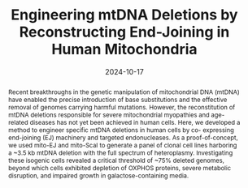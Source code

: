 ---
title: "Engineering mtDNA Deletions by Reconstructing End-Joining in Human Mitochondria"
collection: publications
category: manuscripts
permalink:
excerpt:
date: 2024-10-17
venue:
slidesurl:
paperurl: 'https://pubmed.ncbi.nlm.nih.gov/39463974/'
citation:
abstract: 'Recent breakthroughs in the genetic manipulation of mitochondrial DNA (mtDNA) have enabled
the precise introduction of base substitutions and the effective removal of genomes carrying
harmful mutations. However, the reconstitution of mtDNA deletions responsible for severe
mitochondrial myopathies and age-related diseases has not yet been achieved in human cells.
Here, we developed a method to engineer specific mtDNA deletions in human cells by co-
expressing end-joining (EJ) machinery and targeted endonucleases. As a proof-of-concept, we
used mito-EJ and mito-ScaI to generate a panel of clonal cell lines harboring a ~3.5 kb mtDNA
deletion with the full spectrum of heteroplasmy. Investigating these isogenic cells revealed a
critical threshold of ~75% deleted genomes, beyond which cells exhibited depletion of OXPHOS
proteins, severe metabolic disruption, and impaired growth in galactose-containing media.'
image: '/images/mtdna_deletions.png'
---